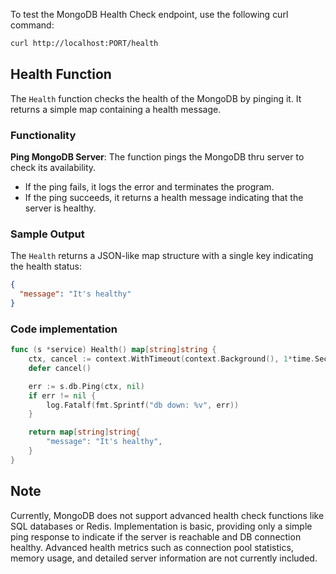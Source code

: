 To test the MongoDB Health Check endpoint, use the following curl command:

```bash
curl http://localhost:PORT/health
```
## Health Function

The `Health` function checks the health of the MongoDB by pinging it. It returns a simple map containing a health message.

### Functionality

**Ping MongoDB Server**: The function pings the MongoDB thru server to check its availability.

   - If the ping fails, it logs the error and terminates the program.
   - If the ping succeeds, it returns a health message indicating that the server is healthy.

### Sample Output

The `Health` returns a JSON-like map structure with a single key indicating the health status:

```json
{
  "message": "It's healthy"
}
```

### Code implementation

```go
func (s *service) Health() map[string]string {
    ctx, cancel := context.WithTimeout(context.Background(), 1*time.Second)
    defer cancel()

    err := s.db.Ping(ctx, nil)
    if err != nil {
        log.Fatalf(fmt.Sprintf("db down: %v", err))
    }

    return map[string]string{
        "message": "It's healthy",
    }
}
```

## Note

Currently, MongoDB does not support advanced health check functions like SQL databases or Redis. Implementation is basic, providing only a simple ping response to indicate if the server is reachable and DB connection healthy. Advanced health metrics such as connection pool statistics, memory usage, and detailed server information are not currently included.
